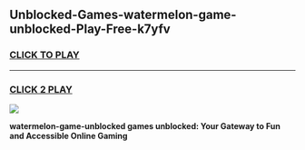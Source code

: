 
## Unblocked-Games-watermelon-game-unblocked-Play-Free-k7yfv
<h3>
<a href="https://premium76.site?title=watermelon-game-unblocked&ref=18A1">CLICK TO PLAY</a></h3>
<hr>

<h3>
<a href="https://premium76.site?title=watermelon-game-unblocked&ref=18A1">CLICK 2 PLAY</a>
  
</h3>

<a href="https://premium76.site?title=watermelon-game-unblocked&ref=18A1"><img src="https://clearcache.store/games.png"></a>


**watermelon-game-unblocked games unblocked: Your Gateway to Fun and Accessible Online Gaming**
